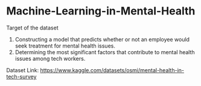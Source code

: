 # Machine-Learning-in-Mental-Health
Target of the dataset 
1. Constructing a model that predicts whether or not an employee would seek treatment for mental health issues. 
2. Determining the most significant factors that contribute to mental health issues among tech workers.

Dataset Link:
https://www.kaggle.com/datasets/osmi/mental-health-in-tech-survey
